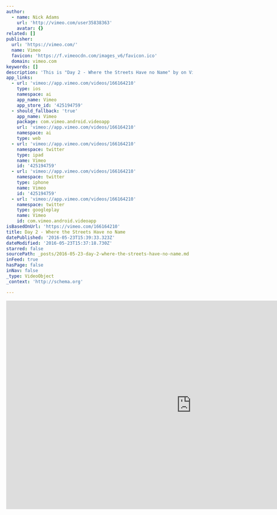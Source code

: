 ```yaml
---
author:
  - name: Nick Adams
    url: 'http://vimeo.com/user35838363'
    avatar: {}
related: []
publisher:
  url: 'https://vimeo.com/'
  name: Vimeo
  favicon: 'https://f.vimeocdn.com/images_v6/favicon.ico'
  domain: vimeo.com
keywords: []
description: 'This is "Day 2 - Where the Streets Have no Name" by on Vimeo, the home for high quality videos and the people who love them.'
app_links:
  - url: 'vimeo://app.vimeo.com/videos/166164210'
    type: ios
    namespace: ai
    app_name: Vimeo
    app_store_id: '425194759'
  - should_fallback: 'true'
    app_name: Vimeo
    package: com.vimeo.android.videoapp
    url: 'vimeo://app.vimeo.com/videos/166164210'
    namespace: ai
    type: web
  - url: 'vimeo://app.vimeo.com/videos/166164210'
    namespace: twitter
    type: ipad
    name: Vimeo
    id: '425194759'
  - url: 'vimeo://app.vimeo.com/videos/166164210'
    namespace: twitter
    type: iphone
    name: Vimeo
    id: '425194759'
  - url: 'vimeo://app.vimeo.com/videos/166164210'
    namespace: twitter
    type: googleplay
    name: Vimeo
    id: com.vimeo.android.videoapp
isBasedOnUrl: 'https://vimeo.com/166164210'
title: Day 2 - Where the Streets Have no Name
datePublished: '2016-05-23T15:39:33.323Z'
dateModified: '2016-05-23T15:37:18.730Z'
starred: false
sourcePath: _posts/2016-05-23-day-2-where-the-streets-have-no-name.md
inFeed: true
hasPage: false
inNav: false
_type: VideoObject
_context: 'http://schema.org'

---
```

<iframe src="https://cdn.embedly.com/widgets/media.html?src=https%3A%2F%2Fplayer.vimeo.com%2Fvideo%2F166164210&amp;url=https%3A%2F%2Fvimeo.com%2F166164210&amp;image=http%3A%2F%2Fi.vimeocdn.com%2Fvideo%2F570181642_1280.jpg&amp;key=b7d04c9b404c499eba89ee7072e1c4f7&amp;type=text%2Fhtml&amp;schema=vimeo" width="1000" height="563" scrolling="no" frameborder="0" allowfullscreen="" style=""></iframe>
